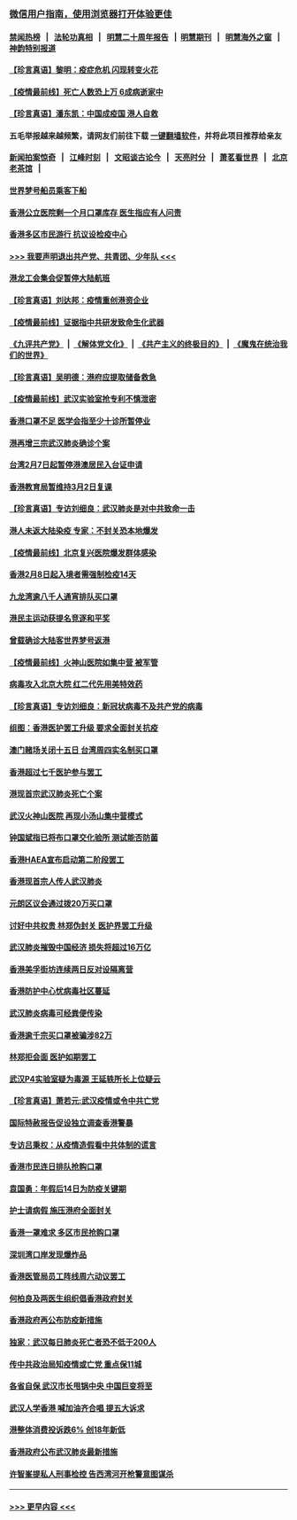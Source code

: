 ### [微信用户指南，使用浏览器打开体验更佳](https://github.com/gfw-breaker/banned-news1/blob/master/indexes/wechat-guide.md?t=0)
#### [禁闻热榜](热点新闻.md?t=0)  &nbsp;&nbsp;|&nbsp;&nbsp; [法轮功真相](https://github.com/gfw-breaker/truth/blob/master/README.md?t=0) &nbsp;&nbsp;|&nbsp;&nbsp; [明慧二十周年报告](https://github.com/gfw-breaker/mh-reports/blob/master/README.md?t=0) &nbsp;&nbsp;|&nbsp;&nbsp;[明慧期刊](https://github.com/gfw-breaker/mh-qikan) &nbsp;&nbsp;|&nbsp;&nbsp; [明慧海外之窗](https://github.com/gfw-breaker/mh-news/blob/master/README.md?t=0) &nbsp;&nbsp;|&nbsp;&nbsp; [神韵特别报道](https://github.com/gfw-breaker/mh-news/blob/master/shenyun.md?t=0)
#### [【珍言真语】黎明：疫症危机 闪现转变火花](../pages/nsc415/n11859199.md?t=02110502) 
#### [【疫情最前线】死亡人数恐上万 6成病逝家中](../pages/nsc415/n11856687.md?t=02110502) 
#### [【珍言真语】潘东凯：中国成疫国 港人自救](../pages/nsc415/n11856962.md?t=02110502) 
#### 五毛举报越来越频繁，请网友们前往下载 [一键翻墙软件](https://github.com/gfw-breaker/ssr-accounts)，并将此项目推荐给亲友
#### [新闻拍案惊奇](https://github.com/gfw-breaker/banned-news1/blob/master/pages/link4.md) &nbsp;&nbsp;|&nbsp;&nbsp; [江峰时刻](https://github.com/gfw-breaker/banned-news1/blob/master/pages/link4.md) &nbsp;&nbsp;|&nbsp;&nbsp; [文昭谈古论今](https://github.com/gfw-breaker/banned-news1/blob/master/pages/link4.md) &nbsp;&nbsp;|&nbsp;&nbsp; [天亮时分](https://github.com/gfw-breaker/banned-news1/blob/master/pages/link4.md) &nbsp;&nbsp;|&nbsp;&nbsp; [萧茗看世界](https://github.com/gfw-breaker/banned-news1/blob/master/pages/link4.md) &nbsp;&nbsp;|&nbsp;&nbsp; [北京老茶馆](https://github.com/gfw-breaker/banned-news1/blob/master/pages/link4.md) &nbsp;&nbsp;|&nbsp;&nbsp; 
#### [世界梦号船员乘客下船](../pages/nsc415/n11856883.md?t=02110502) 
#### [香港公立医院剩一个月口罩库存 医生指应有人问责](../pages/nsc415/n11856875.md?t=02110502) 
#### [香港多区市民游行 抗议设检疫中心](../pages/nsc415/n11856866.md?t=02110502) 
#### [>>> 我要声明退出共产党、共青团、少年队 <<<](https://github.com/begood0513/goodnews/blob/master/quit/letter.md) 
#### [港龙工会集会促暂停大陆航班](../pages/nsc415/n11856840.md?t=02110502) 
#### [【珍言真语】刘达邦：疫情重创港资企业](../pages/nsc415/n11854274.md?t=02110502) 
#### [【疫情最前线】证据指中共研发致命生化武器](../pages/nsc415/n11853087.md?t=02110502) 
#### [《九评共产党》](https://github.com/begood0513/9ping.md/blob/master/README.md) &nbsp;|&nbsp; [《解体党文化》](../../../../jtdwh.md/blob/master/README.md)  &nbsp;|&nbsp; [《共产主义的终极目的》](../../../../gczydzjmd.md/blob/master/README.md) &nbsp;|&nbsp; [《魔鬼在统治我们的世界》](../../../../mgztzwmdsj.md/blob/master/README.md) 
#### [【珍言真语】吴明德：港府应提取储备救急](../pages/nsc415/n11852734.md?t=02110502) 
#### [【疫情最前线】武汉实验室抢专利不慎泄密](../pages/nsc415/n11850310.md?t=02110502) 
#### [香港口罩不足 医学会指至少十诊所暂停业](../pages/nsc415/n11850301.md?t=02110502) 
#### [港再增三宗武汉肺炎确诊个案](../pages/nsc415/n11850328.md?t=02110502) 
#### [台湾2月7日起暂停港澳居民入台证申请](../pages/nsc415/n11850304.md?t=02110502) 
#### [香港教育局暂维持3月2日复课](../pages/nsc415/n11850260.md?t=02110502) 
#### [【珍言真语】专访刘细良：武汉肺炎是对中共致命一击](../pages/nsc415/n11849934.md?t=02110502) 
#### [港人未返大陆染疫 专家：不封关恐本地爆发](../pages/nsc415/n11848021.md?t=02110502) 
#### [【疫情最前线】北京复兴医院爆发群体感染](../pages/nsc415/n11847626.md?t=02110502) 
#### [香港2月8日起入境者需强制检疫14天](../pages/nsc415/n11847658.md?t=02110502) 
#### [九龙湾逾八千人通宵排队买口罩](../pages/nsc415/n11847647.md?t=02110502) 
#### [港民主运动获提名竞逐和平奖](../pages/nsc415/n11847633.md?t=02110502) 
#### [曾载确诊大陆客世界梦号返港](../pages/nsc415/n11847608.md?t=02110502) 
#### [【疫情最前线】火神山医院如集中营 被军管](../pages/nsc415/n11847524.md?t=02110502) 
#### [病毒攻入北京大院 红二代先用美特效药](../pages/nsc415/n11847427.md?t=02110502) 
#### [【珍言真语】专访刘细良：新冠状病毒不及共产党的病毒](../pages/nsc415/n11847164.md?t=02110502) 
#### [组图：香港医护罢工升级 要求全面封关抗疫](../pages/nsc415/n11844107.md?t=02110502) 
#### [澳门赌场关闭十五日 台湾周四实名制买口罩](../pages/nsc415/n11845083.md?t=02110502) 
#### [香港超过七千医护参与罢工](../pages/nsc415/n11845051.md?t=02110502) 
#### [港现首宗武汉肺炎死亡个案](../pages/nsc415/n11844998.md?t=02110502) 
#### [武汉火神山医院 再现小汤山集中营模式](../pages/nsc415/n11844763.md?t=02110502) 
#### [钟国斌指已将布口罩交化验所 测试能否防菌](../pages/nsc415/n11842783.md?t=02110502) 
#### [香港HAEA宣布启动第二阶段罢工](../pages/nsc415/n11842723.md?t=02110502) 
#### [香港现首宗人传人武汉肺炎](../pages/nsc415/n11842766.md?t=02110502) 
#### [元朗区议会通过拨20万买口罩](../pages/nsc415/n11842754.md?t=02110502) 
#### [讨好中共权贵 林郑伪封关 医护界罢工升级](../pages/nsc415/n11842359.md?t=02110502) 
#### [武汉肺炎摧毁中国经济 损失将超过16万亿](../pages/nsc415/n11839723.md?t=02110502) 
#### [香港美孚街坊连续两日反对设隔离营](../pages/nsc415/n11839962.md?t=02110502) 
#### [香港防护中心忧病毒社区蔓延](../pages/nsc415/n11839933.md?t=02110502) 
#### [武汉肺炎病毒可经粪便传染](../pages/nsc415/n11839939.md?t=02110502) 
#### [香港逾千宗买口罩被骗涉82万](../pages/nsc415/n11839914.md?t=02110502) 
#### [林郑拒会面 医护如期罢工](../pages/nsc415/n11839892.md?t=02110502) 
#### [武汉P4实验室疑为毒源 王延轶所长上位疑云](../pages/nsc415/n11835543.md?t=02110502) 
#### [【珍言真语】萧若元:武汉疫情或令中共亡党](../pages/nsc415/n11829394.md?t=02110502) 
#### [国际特赦报告促设独立调查香港警暴](../pages/nsc415/n11833845.md?t=02110502) 
#### [专访吕秉权：从疫情造假看中共体制的谎言](../pages/nsc415/n11833813.md?t=02110502) 
#### [香港市民连日排队抢购口罩](../pages/nsc415/n11833794.md?t=02110502) 
#### [袁国勇：年假后14日为防疫关键期](../pages/nsc415/n11831088.md?t=02110502) 
#### [护士请病假 施压港府全面封关](../pages/nsc415/n11831030.md?t=02110502) 
#### [香港一罩难求 多区市民抢购口罩](../pages/nsc415/n11831002.md?t=02110502) 
#### [深圳湾口岸发现爆炸品](../pages/nsc415/n11828802.md?t=02110502) 
#### [香港医管局员工阵线周六动议罢工](../pages/nsc415/n11828762.md?t=02110502) 
#### [何柏良及两医生组织倡香港政府封关](../pages/nsc415/n11828749.md?t=02110502) 
#### [香港政府再公布防疫新措施](../pages/nsc415/n11828716.md?t=02110502) 
#### [独家：武汉每日肺炎死亡者恐不低于200人](../pages/nsc415/n11828240.md?t=02110502) 
#### [传中共政治局知疫情或亡党 重点保11城](../pages/nsc415/n11828145.md?t=02110502) 
#### [各省自保 武汉市长甩锅中央 中国巨变将至](../pages/nsc415/n11828021.md?t=02110502) 
#### [武汉人学香港 喊加油齐合唱 提五大诉求](../pages/nsc415/n11827046.md?t=02110502) 
#### [港整体消费投诉跌6% 创18年新低](../pages/nsc415/n11817280.md?t=02110502) 
#### [香港政府公布武汉肺炎最新措施](../pages/nsc415/n11817152.md?t=02110502) 
#### [许智峯提私人刑事检控 告西湾河开枪警意图谋杀](../pages/nsc415/n11817132.md?t=02110502) 

----
#### [ >>> 更早内容 <<< ](../indexes/nsc415-earlier.md)
